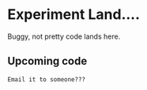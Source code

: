 # Experiment Land.... 
Buggy, not pretty code lands here.

## Upcoming code
`Email it to someone???`
